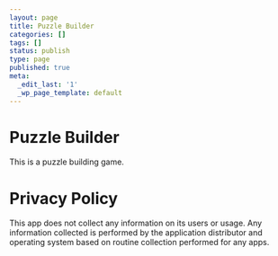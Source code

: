 ```yaml
---
layout: page
title: Puzzle Builder
categories: []
tags: []
status: publish
type: page
published: true
meta:
  _edit_last: '1'
  _wp_page_template: default
---
```


# Puzzle Builder

This is a puzzle building game.

# Privacy Policy

This app does not collect any information on its users or usage. Any information collected is performed by the application distributor and operating system based on routine collection performed for any apps.

